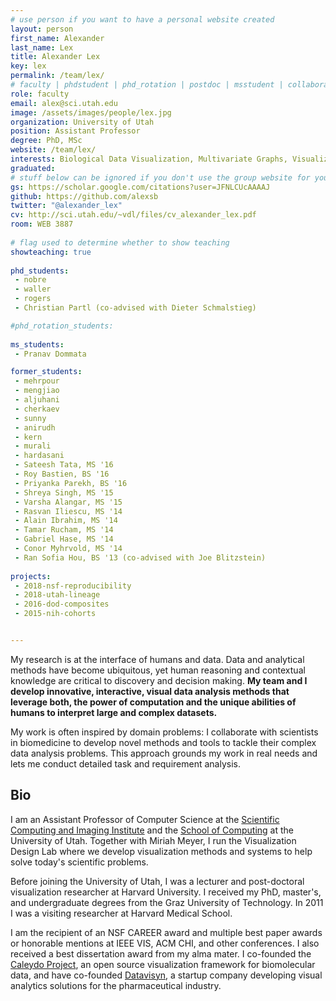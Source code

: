 ```yaml
---
# use person if you want to have a personal website created
layout: person
first_name: Alexander
last_name: Lex
title: Alexander Lex 
key: lex
permalink: /team/lex/
# faculty | phdstudent | phd_rotation | postdoc | msstudent | collaborator
role: faculty
email: alex@sci.utah.edu
image: /assets/images/people/lex.jpg
organization: University of Utah
position: Assistant Professor
degree: PhD, MSc
website: /team/lex/
interests: Biological Data Visualization, Multivariate Graphs, Visualization Tools, Provenance and Reproducibility
graduated:
# stuff below can be ignored if you don't use the group website for your private website
gs: https://scholar.google.com/citations?user=JFNLCUcAAAAJ
github: https://github.com/alexsb
twitter: "@alexander_lex"
cv: http://sci.utah.edu/~vdl/files/cv_alexander_lex.pdf
room: WEB 3887
    
# flag used to determine whether to show teaching   
showteaching: true
 
phd_students: 
 - nobre
 - waller
 - rogers
 - Christian Partl (co-advised with Dieter Schmalstieg)

#phd_rotation_students: 
 
ms_students:
 - Pranav Dommata

former_students:
 - mehrpour
 - mengjiao
 - aljuhani
 - cherkaev
 - sunny
 - anirudh
 - kern
 - murali
 - hardasani
 - Sateesh Tata, MS '16
 - Roy Bastien, BS '16
 - Priyanka Parekh, BS '16
 - Shreya Singh, MS '15
 - Varsha Alangar, MS '15
 - Rasvan Iliescu, MS '14
 - Alain Ibrahim, MS '14
 - Tamar Rucham, MS '14
 - Gabriel Hase, MS '14
 - Conor Myhrvold, MS '14
 - Ran Sofia Hou, BS '13 (co-advised with Joe Blitzstein)
 
projects:
 - 2018-nsf-reproducibility
 - 2018-utah-lineage
 - 2016-dod-composites
 - 2015-nih-cohorts


---
```


My research is at the interface of humans and data. Data and analytical methods have become ubiquitous, yet human reasoning and contextual knowledge are critical to discovery and decision making. **My team and I develop innovative, interactive, visual data analysis methods that leverage both, the power of computation and the unique abilities of humans to interpret large and complex datasets.**

My work is often inspired by domain problems: I collaborate with scientists in biomedicine to develop novel methods and tools to tackle their complex data analysis problems. This approach grounds my work in real needs and lets me conduct detailed task and requirement analysis.

## Bio

I am an Assistant Professor of Computer Science at the [Scientific Computing and Imaging Institute](http://www.sci.utah.edu/) and the [School of Computing](http://cs.utah.edu) at the University of Utah. Together with Miriah Meyer, I run the Visualization Design Lab where we develop visualization methods and systems to help solve today's scientific problems.

Before joining the University of Utah, I was a lecturer and post-doctoral visualization researcher at Harvard University. I received my PhD, master's, and undergraduate degrees from the Graz University of Technology. In 2011 I was a visiting researcher at Harvard Medical School.

I am the recipient of an NSF CAREER award and multiple best paper awards or honorable mentions at IEEE VIS, ACM CHI, and other conferences. I also received a best dissertation award from my alma mater. I co-founded the [Caleydo Project](http://www.caleydo.org/), an open source visualization framework for biomolecular data, and have co-founded [Datavisyn](http://www.datavisyn.io/), a startup company developing visual analytics solutions for the pharmaceutical industry. 
